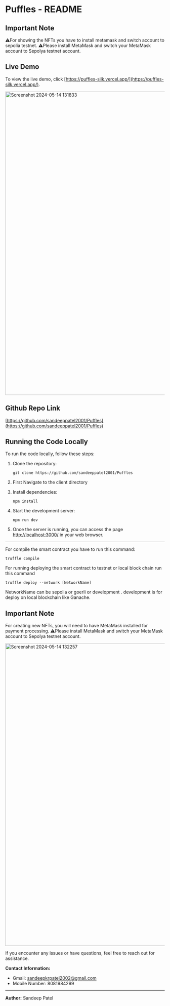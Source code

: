 # Puffles - README

## Important Note

⚠️For showing the NFTs you have to install metamask and switch account to sepolia testnet.
⚠️Please install MetaMask and switch your MetaMask account to Sepolya testnet account.

## Live Demo

To view the live demo, click [https://puffles-silk.vercel.app/](https://puffles-silk.vercel.app/).

<img width="959" alt="Screenshot 2024-05-14 131833" src="https://github.com/sandeeppatel2001/Puffles/assets/95873801/e903187d-ddfc-45d1-94bd-d0252b1df3cc">

## Github Repo Link

[https://github.com/sandeeppatel2001/Puffles](https://github.com/sandeeppatel2001/Puffles)

## Running the Code Locally

To run the code locally, follow these steps:

1. Clone the repository:

   ```
   git clone https://github.com/sandeeppatel2001/Puffles
   ```

2. First Navigate to the client directory

3. Install dependencies:

   ```
   npm install
   ```

4. Start the development server:

   ```
   npm run dev
   ```

5. Once the server is running, you can access the page [http://localhost:3000/](http://localhost:3000/) in your web browser.

---

For compile the smart contract you have to run this command:

```
truffle compile
```

For running deploying the smart contract to testnet or local block chain run this command

```
truffle deploy --network [NetworkName]
```

NetworkName can be sepolia or goerli or development . development is for deploy on local blockchain like Ganache.

## Important Note

For creating new NFTs, you will need to have MetaMask installed for payment processing.
⚠️Please install MetaMask and switch your MetaMask account to Sepolya testnet account.

<img width="956" alt="Screenshot 2024-05-14 132257" src="https://github.com/sandeeppatel2001/Puffles/assets/95873801/21771507-1bde-4a28-b53b-9bbd1a16b462">

If you encounter any issues or have questions, feel free to reach out for assistance.

**Contact Information:**

- Gmail: sandeepkrpatel2002@gmail.com
- Mobile Number: 8081984299

---

**Author:** Sandeep Patel

